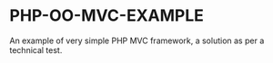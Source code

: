 # PHP-OO-MVC-EXAMPLE
An example of very simple PHP MVC framework, a solution as per a technical test. 
